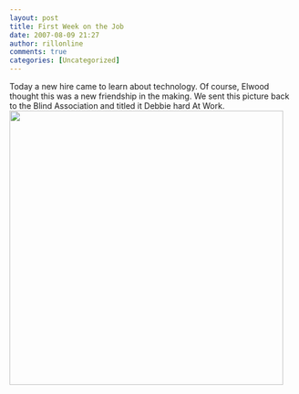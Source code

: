 ```yaml
---
layout: post
title: First Week on the Job
date: 2007-08-09 21:27
author: rillonline
comments: true
categories: [Uncategorized]
---
```

Today a new hire came to learn about technology. Of course, Elwood thought this was a new friendship in the making. We sent this picture back to the Blind Association and titled it Debbie hard At Work.<a href="http://pics.livejournal.com/merrillnelwood/pic/00002w37"><img title="" height="480" src="http://pics.livejournal.com/merrillnelwood/pic/00002w37" align="center"></a>
